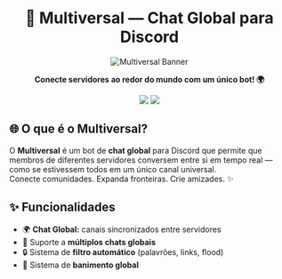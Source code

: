 <h1 align="center">🌌 Multiversal — Chat Global para Discord</h1>

<p align="center">
  <img src="https://cdn.discordapp.com/attachments/1333950545853022292/1359295372794531880/Multiversal_20250408_193311_0001.gif?ex=6831a0b7&is=68304f37&hm=6eccd9370aec87210a66b8e13661a18a577fc361eeca3ad28f8128a7dcac993c" alt="Multiversal Banner" />
</p>

<p align="center"><b>Conecte servidores ao redor do mundo com um único bot! 🌍</b></p>

<p align="center">
  <a href="https://discord.com/oauth2/authorize?client_id=1333951511343927326"><img src="https://img.shields.io/badge/%E2%9E%9C%20Adicionar%20o%20Bot-5865F2?style=for-the-badge&logo=discord&logoColor=white" /></a>
  <a href="https://discord.gg/qxKgWBmFAG"><img src="https://img.shields.io/badge/%F0%9F%9B%A0%EF%B8%8F%20Servidor%20de%20Suporte-1E1E2F?style=for-the-badge&logo=discord&logoColor=white" /></a>
</p>


## 🌐 O que é o Multiversal?

O **Multiversal** é um bot de **chat global** para Discord que permite que membros de diferentes servidores conversem entre si em tempo real — como se estivessem todos em um único canal universal.  
Conecte comunidades. Expanda fronteiras. Crie amizades. ✨

## ✨ Funcionalidades

- 🌍 **Chat Global:** canais sincronizados entre servidores
- 💬 Suporte a **múltiplos chats globais**
- 🔒 Sistema de **filtro automático** (palavrões, links, flood)
- 🚫 Sistema de **banimento global**
